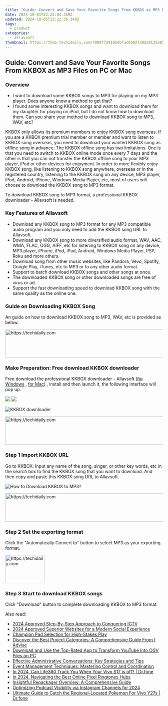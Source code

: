 ```yaml
---
title: "Guide: Convert and Save Your Favorite Songs From KKBOX as MP3 Files on PC or Mac"
date: 2024-10-01T22:22:04.350Z
updated: 2024-10-05T22:22:36.349Z
tags:
  - product
categories:
  - allavsoft
thumbnail: https://thmb.techidaily.com/700877a9102ebfac6b027a9da8135a8597355f7b411786ceebe675ffa9f20381.jpg
---
```


## Guide: Convert and Save Your Favorite Songs From KKBOX as MP3 Files on PC or Mac

### Overview

* I want to download some KKBOX songs to MP3 for playing on my MP3 player. Does anyone know a method to get that?
* I found some interesting KKBOX songs and want to download them for my daughter for playing on iPod, but I do not know how to download them. Can you share your method to download KKBOX song to MP3, WAV, etc?

KKBOX only allows its premium members to enjoy KKBOX song overseas. If you are a KKBOX premium trial member or member and want to listen to KKBOX song overseas, you need to download your wanted KKBOX song as offline song in advance. The KKBOX offline song has two limitations. One is that you need to switch to KKBOX online mode once every 7 days and the other is that you can not transfer the KKBOX offline song to your MP3 player, iPod or other devices for enjoyment. In order to more flexibly enjoy KKBOX song, like listening to KKBOX song anywhere, overseas or in the registered country, listening to the KKBOX song on any device, MP3 player, iPod, Android, iPhone, Windows Media Player, etc, most of users will choose to download the KKBOX song to MP3 format.

To download KKBOX song to MP3 format, a professional KKBOX downloader - Allavsoft is needed.

### Key Features of Allavsoft

* Download any KKBOX song to MP3 format for any MP3 compatible audio program and you only need to add the KKBOX song URL to Allavsoft.
* Download any KKBOX song to more diversified audio format, WAV, AAC, WMA, FLAC, OGG, AIFF, etc for listening to KKBOX song on any device, MP3 player, iPhone, iPod, iPad, Android, Windows Media Player, PSP, Roku and more others.
* Download song from other music websites, like Pandora, Vevo, Spotify, Google Play, iTunes, etc to MP3 or to any other audio format.
* Support to batch download KKBOX songs and other songs at once.
* The downloaded KKBOX song or other downloaded songs are free of virus or ad.
* Support the fast downloading speed to download KKBOX song with the same quality as the online one.

### Guide on Downloading KKBOX Song

An guide on how to download KKBOX song to MP3, WAV, etc is provided as below.

<!-- affiliate ads begin -->
<a href="https://ephamedtechinc.pxf.io/c/5597632/2136617/26400" target="_top" id="2136617">
  <img src="//a.impactradius-go.com/display-ad/26400-2136617" border="0" alt="https://techidaily.com" width="728" height="90"/>
</a>
<img height="0" width="0" src="https://ephamedtechinc.pxf.io/i/5597632/2136617/26400" style="position:absolute;visibility:hidden;" border="0" />
<!-- affiliate ads end -->

### Make Preparation: Free download KKBOX downloader

Free download the professional KKBOX downloader - Allavsoft ([for Windows](https://tools.techidaily.com/allavsoft/products/) , [for Mac](https://tools.techidaily.com/allavsoft/products/)) , install and then launch it, the following interface will pop up.

[![](https://www.allavsoft.com/how-to/../images/how-to/free-download-win.jpg)](https://tools.techidaily.com/allavsoft/products/) [![](https://www.allavsoft.com/how-to/../images/how-to/free-download-mac.jpg)](https://tools.techidaily.com/allavsoft/products/)

![KKBOX downloader](https://www.allavsoft.com/how-to/../images/allavsoft/screen-shot-600.jpg)

<!-- affiliate ads begin -->
<a href="https://appsumo.8odi.net/c/5597632/2144283/7443" target="_top" id="2144283">
  <img src="//a.impactradius-go.com/display-ad/7443-2144283" border="0" alt="https://techidaily.com" width="600" height="90"/>
</a>
<img height="0" width="0" src="https://appsumo.8odi.net/i/5597632/2144283/7443" style="position:absolute;visibility:hidden;" border="0" />
<!-- affiliate ads end -->

### Step 1 Import KKBOX URL

Go to KKBOX. Input any name of the song, singer, or other key words, etc in the search box to find the KKBOX song that you want to download. And then copy and paste this KKBOX song URL to Allavsoft.

![How to Download KKBOX to MP3?](https://www.allavsoft.com/how-to/../images/how-to/download-rtmp-video/download-rtmp-video.jpg)

<!-- affiliate ads begin -->
<a href="https://appsumo.8odi.net/c/5597632/2137394/7443" target="_top" id="2137394">
  <img src="//a.impactradius-go.com/display-ad/7443-2137394" border="0" alt="https://techidaily.com" width="600" height="90"/>
</a>
<img height="0" width="0" src="https://appsumo.8odi.net/i/5597632/2137394/7443" style="position:absolute;visibility:hidden;" border="0" />
<!-- affiliate ads end -->

### Step 2 Set the exporting format

Click the "Automatically Convert to" button to select MP3 as your exporting format.

<!-- affiliate ads begin -->
<a href="https://aligracehair.sjv.io/c/5597632/2135409/19272" target="_top" id="2135409">
  <img src="//a.impactradius-go.com/display-ad/19272-2135409" border="0" alt="https://techidaily.com" width="125" height="90"/>
</a>
<img height="0" width="0" src="https://aligracehair.sjv.io/i/5597632/2135409/19272" style="position:absolute;visibility:hidden;" border="0" />
<!-- affiliate ads end -->

### Step 3 Start to download KKBOX songs

Click "Download" button to complete downloading KKBOX to MP3 format.

<ins class="adsbygoogle"
     style="display:block"
     data-ad-format="autorelaxed"
     data-ad-client="ca-pub-7571918770474297"
     data-ad-slot="1223367746"></ins>

<ins class="adsbygoogle"
     style="display:block"
     data-ad-client="ca-pub-7571918770474297"
     data-ad-slot="8358498916"
     data-ad-format="auto"
     data-full-width-responsive="true"></ins>

<span class="atpl-alsoreadstyle">Also read:</span>
<div><ul>
<li><a href="https://instagram-video-files.techidaily.com/2024-approved-step-by-step-approach-to-conquering-igtv/"><u>2024 Approved Step-By-Step Approach to Conquering IGTV</u></a></li>
<li><a href="https://twitter-clips.techidaily.com/2024-approved-superior-websites-for-a-modern-social-experience/"><u>2024 Approved Superior Websites for a Modern Social Experience</u></a></li>
<li><a href="https://games-able.techidaily.com/champion-pad-selection-for-high-stakes-play/"><u>Champion Pad Selection for High-Stakes Play</u></a></li>
<li><a href="https://fox-pages.techidaily.com/discover-the-best-project-categories-a-comprehensive-guide-from-i-advise/"><u>Discover the Best Project Categories: A Comprehensive Guide From I Advise</u></a></li>
<li><a href="https://discover-bits.techidaily.com/download-and-use-the-top-rated-app-to-transform-youtube-into-ogv-files-on-pc/"><u>Download and Use the Top-Rated App to Transform YouTube Into OGV Files on PC</u></a></li>
<li><a href="https://fox-pages.techidaily.com/effective-administrative-conversations-key-strategies-and-tips/"><u>Effective Administrative Conversations: Key Strategies and Tips</u></a></li>
<li><a href="https://fox-pages.techidaily.com/event-management-techniques-mastering-control-and-coordination/"><u>Event Management Techniques: Mastering Control and Coordination</u></a></li>
<li><a href="https://review-topics.techidaily.com/in-2024-can-life360-track-you-when-your-vivo-s17-is-off-drfone-by-drfone-virtual-android/"><u>In 2024, Can Life360 Track You When Your Vivo S17 is off? | Dr.fone</u></a></li>
<li><a href="https://some-skills.techidaily.com/in-2024-navigating-the-best-online-pixel-ringtones-hubs/"><u>In 2024, Navigating the Best Online Pixel Ringtones Hubs</u></a></li>
<li><a href="https://fox-pages.techidaily.com/insightful-repackager-overview-a-comprehensive-guide/"><u>Insightful Repackager Overview: A Comprehensive Guide</u></a></li>
<li><a href="https://extra-skills.techidaily.com/optimizing-podcast-visibility-via-instagram-channels-for-2024/"><u>Optimizing Podcast Visibility via Instagram Channels for 2024</u></a></li>
<li><a href="https://change-location.techidaily.com/ultimate-guide-to-catch-the-regional-located-pokemon-for-vivo-y27s-drfone-by-drfone-virtual-android/"><u>Ultimate Guide to Catch the Regional-Located Pokemon For Vivo Y27s | Dr.fone</u></a></li>
</ul></div>

